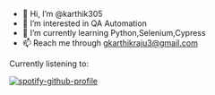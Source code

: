 - 👋 Hi, I’m @karthik305
- 👀 I’m interested in QA Automation
- 🌱 I’m currently learning Python,Selenium,Cypress
- 📫 Reach me through gkarthikraju3@gmail.com

Currently listening to:

[![spotify-github-profile](https://spotify-github-profile.vercel.app/api/view?uid=31qxmdv3xtvsxi3nrmsdbygge2qm&cover_image=true&theme=novatorem&show_offline=false&background_color=121212&interchange=false&bar_color=53b14f&bar_color_cover=false)](https://spotify-github-profile.vercel.app/api/view?uid=31qxmdv3xtvsxi3nrmsdbygge2qm&redirect=true)
<!---
karthik305/karthik305 is a ✨ special ✨ repository because its `README.md` (this file) appears on your GitHub profile.
You can click the Preview link to take a look at your changes.
--->
